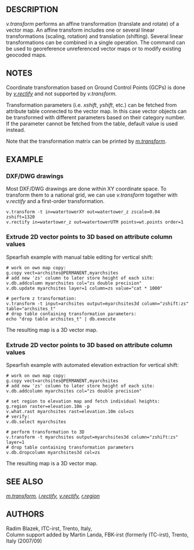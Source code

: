 ## DESCRIPTION

*v.transform* performs an affine transformation (translate and rotate)
of a vector map. An affine transform includes one or several linear
transformations (scaling, rotation) and translation (shifting). Several
linear transformations can be combined in a single operation. The
command can be used to georeference unreferenced vector maps or to
modify existing geocoded maps.

## NOTES

Coordinate transformation based on Ground Control Points (GCPs) is done
by *[v.rectify](v.rectify.md)* and not supported by *v.transform*.

Transformation parameters (i.e. *xshift*, *yshift*, etc.) can be fetched
from attribute table connected to the vector map. In this case vector
objects can be transformed with different parameters based on their
category number. If the parameter cannot be fetched from the table,
default value is used instead.

Note that the transformation matrix can be printed by
*[m.transform](m.transform.md)*.

## EXAMPLE

### DXF/DWG drawings

Most DXF/DWG drawings are done within XY coordinate space. To transform
them to a national grid, we can use *v.transform* together with
*v.rectify* and a first-order transformation.

```shell
v.transform -t in=watertowerXY out=watertower_z zscale=0.04 zshift=1320
v.rectify in=watertower_z out=watertowerUTM points=wt.points order=1
```

### Extrude 2D vector points to 3D based on attribute column values

Spearfish example with manual table editing for vertical shift:

```shell
# work on own map copy:
g.copy vect=archsites@PERMANENT,myarchsites
# add new 'zs' column to later store height of each site:
v.db.addcolumn myarchsites col="zs double precision"
v.db.update myarchsites layer=1 column=zs value="cat * 1000"

# perform z transformation:
v.transform -t input=archsites output=myarchsites3d column="zshift:zs" table="archsites_t"
# drop table containing transformation parameters:
echo "drop table archsites_t" | db.execute
```

The resulting map is a 3D vector map.

### Extrude 2D vector points to 3D based on attribute column values

Spearfish example with automated elevation extraction for vertical
shift:

```shell
# work on own map copy:
g.copy vect=archsites@PERMANENT,myarchsites
# add new 'zs' column to later store height of each site:
v.db.addcolumn myarchsites col="zs double precision"

# set region to elevation map and fetch individual heights:
g.region raster=elevation.10m -p
v.what.rast myarchsites rast=elevation.10m col=zs
# verify:
v.db.select myarchsites

# perform transformation to 3D
v.transform -t myarchsites output=myarchsites3d column="zshift:zs" layer=1
# drop table containing transformation parameters
v.db.dropcolumn myarchsites3d col=zs
```

The resulting map is a 3D vector map.

## SEE ALSO

*[m.transform](m.transform.md), [i.rectify](i.rectify.md),
[v.rectify](v.rectify.md), [r.region](r.region.md)*

## AUTHORS

Radim Blazek, ITC-irst, Trento, Italy,  
Column support added by Martin Landa, FBK-irst (formerly ITC-irst),
Trento, Italy (2007/09)
